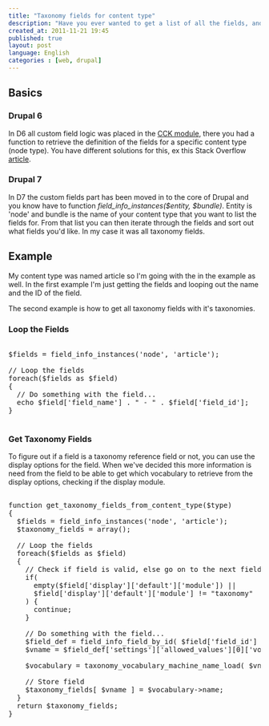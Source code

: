 ```yaml
---
title: "Taxonomy fields for content type"
description: "Have you ever wanted to get a list of all the fields, and it's definitions in Drupal? I had this problem earlier today and was trying to get all taxonomy fields for a particular node type in Drupal 7. The problems was to _get a list of all the fields from a content type in Drupal 7 and select only the taxonomy references_?"
created_at: 2011-11-21 19:45
published: true
layout: post
language: English
categories : [web, drupal]
---
```


## Basics

### Drupal 6

In D6 all custom field logic was placed in the [CCK module](http://drupal.org/project/cck), there you had a function 
to retrieve the definition of the fields for a specific content type (node type). You have different solutions for 
this, ex this Stack Overflow [article](http://stackoverflow.com/questions/2992134/how-to-list-cck-fields-by-content-type-in-drupal/7852203#7852203).

### Drupal 7

In D7 the custom fields part has been moved in to the core of Drupal and you know have to function 
_field_info_instances($entity, $bundle)_. Entity is 'node' and bundle is the name of your content type 
that you want to list the fields for. From that list you can then iterate through the fields and sort out 
what fields you'd like. In my case it was all taxonomy fields.

## Example

My content type was named article so I'm going with the in the example as well. In the first example I'm just 
getting the fields and looping out the name and the ID of the field. 

The second example is how to get all taxonomy fields with it's taxonomies.

### Loop the Fields

<pre  class="brush: php">
  
$fields = field_info_instances('node', 'article');

// Loop the fields
foreach($fields as $field)
{
  // Do something with the field...
  echo $field['field_name'] . " - " . $field['field_id'];
}

</pre>

### Get Taxonomy Fields

To figure out if a field is a taxonomy reference field or not, you can use the display options for the field. 
When we've decided this more information is need from the field to be able to get which vocabulary to retrieve 
from the display options, checking if the display module.

<pre class="brush: php">
  
function get_taxonomy_fields_from_content_type($type)
{
  $fields = field_info_instances('node', 'article');
  $taxonomy_fields = array();
  
  // Loop the fields
  foreach($fields as $field)
  {
    // Check if field is valid, else go on to the next field
    if( 
      empty($field['display']['default']['module']) || 
      $field['display']['default']['module'] != "taxonomy" 
    ) {
      continue;
    }
    
    // Do something with the field...
    $field_def = field_info_field_by_id( $field['field_id'] );
    $vname = $field_def['settings']['allowed_values'][0]['vocabulary'];
    
    $vocabulary = taxonomy_vocabulary_machine_name_load( $vname );
    
    // Store field
    $taxonomy_fields[ $vname ] = $vocabulary->name;
  }
  return $taxonomy_fields;
}
</pre>
